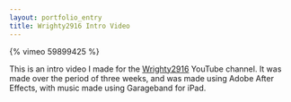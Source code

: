 ```yaml
---
layout: portfolio_entry
title: Wrighty2916 Intro Video
---
```


{% vimeo 59899425 %}

This is an intro video I made for the [Wrighty2916](http://youtube.com/wrighty2916) YouTube channel. It was made over the period of three weeks, and was made using Adobe After Effects, with music made using Garageband for iPad.
